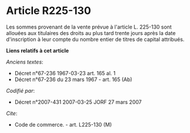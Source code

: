 # Article R225-130

Les sommes provenant de la vente prévue à l'article L. 225-130 sont allouées aux titulaires des droits au plus tard trente
jours après la date d'inscription à leur compte du nombre entier de titres de capital attribués.

**Liens relatifs à cet article**

_Anciens textes_:

  - Décret n°67-236 1967-03-23 art. 165 al. 1
  - Décret n°67-236 du 23 mars 1967 - art. 165 (Ab)

_Codifié par_:

  - Décret n°2007-431 2007-03-25 JORF 27 mars 2007

_Cite_:

  - Code de commerce. - art. L225-130 (M)
